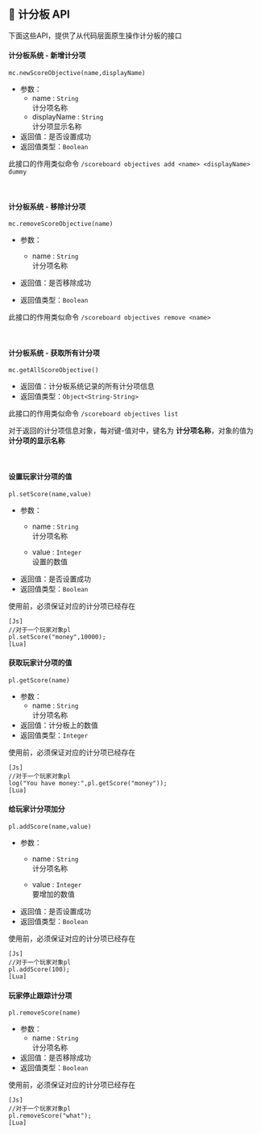 ## 📝 计分板 API

下面这些API，提供了从代码层面原生操作计分板的接口

#### 计分板系统 - 新增计分项

`mc.newScoreObjective(name,displayName)`

- 参数：
  -  name : `String`  
     计分项名称  
  -  displayName : `String`  
     计分项显示名称  
- 返回值：是否设置成功
- 返回值类型：`Boolean`

此接口的作用类似命令 `/scoreboard objectives add <name> <displayName> dummy`

<br>

#### 计分板系统 - 移除计分项

`mc.removeScoreObjective(name)`

- 参数：
  -  name : `String`  
     计分项名称  
  
- 返回值：是否移除成功
- 返回值类型：`Boolean`

此接口的作用类似命令 `/scoreboard objectives remove <name>`

<br>

#### 计分板系统 - 获取所有计分项

`mc.getAllScoreObjective()`

- 返回值：计分板系统记录的所有计分项信息
- 返回值类型：`Object<String-String>`

此接口的作用类似命令 `/scoreboard objectives list`

对于返回的计分项信息对象，每对键-值对中，键名为 **计分项名称**，对象的值为 **计分项的显示名称**  

<br>

#### 设置玩家计分项的值

`pl.setScore(name,value)`

- 参数：
  - name : `String`  
    计分项名称  

  - value : `Integer`  
    设置的数值  
- 返回值：是否设置成功
- 返回值类型：`Boolean`

使用前，必须保证对应的计分项已经存在

```clike
[Js]
//对于一个玩家对象pl
pl.setScore("money",10000);
[Lua]

```

#### 获取玩家计分项的值

`pl.getScore(name)`

- 参数：
  - name : `String`  
    计分项名称  
- 返回值：计分板上的数值
- 返回值类型：`Integer`

使用前，必须保证对应的计分项已经存在

```clike
[Js]
//对于一个玩家对象pl
log("You have money:",pl.getScore("money"));
[Lua]

```

#### 给玩家计分项加分 

`pl.addScore(name,value)`

- 参数：
  - name : `String`  
    计分项名称  

  - value : `Integer`  
    要增加的数值  
- 返回值：是否设置成功
- 返回值类型：`Boolean`

使用前，必须保证对应的计分项已经存在

```clike
[Js]
//对于一个玩家对象pl
pl.addScore(100);
[Lua]

```

#### 玩家停止跟踪计分项

`pl.removeScore(name)`

- 参数：
  - name : `String`  
    计分项名称  
- 返回值：是否移除成功
- 返回值类型：`Boolean`

使用前，必须保证对应的计分项已经存在

```clike
[Js]
//对于一个玩家对象pl
pl.removeScore("what");
[Lua]

```

